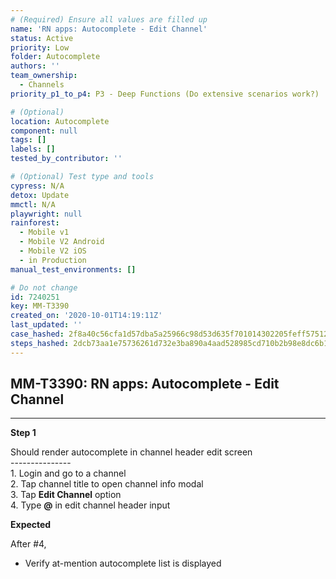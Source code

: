 ```yaml
---
# (Required) Ensure all values are filled up
name: 'RN apps: Autocomplete - Edit Channel'
status: Active
priority: Low
folder: Autocomplete
authors: ''
team_ownership:
  - Channels
priority_p1_to_p4: P3 - Deep Functions (Do extensive scenarios work?)

# (Optional)
location: Autocomplete
component: null
tags: []
labels: []
tested_by_contributor: ''

# (Optional) Test type and tools
cypress: N/A
detox: Update
mmctl: N/A
playwright: null
rainforest:
  - Mobile v1
  - Mobile V2 Android
  - Mobile V2 iOS
  - in Production
manual_test_environments: []

# Do not change
id: 7240251
key: MM-T3390
created_on: '2020-10-01T14:19:11Z'
last_updated: ''
case_hashed: 2f8a40c56cfa1d57dba5a25966c98d53d635f701014302205feff57512493040d907f34e657c8a05fc103153abe50142
steps_hashed: 2dcb73aa1e75736261d732e3ba890a4aad528985cd710b2b98e8dc6b189a126db415f0eeee383f6a015928a643732ff0
---
```


<!-- (Auto-generated) Based on frontmatter's "key" and "name" -->

## MM-T3390: RN apps: Autocomplete - Edit Channel

---

**Step 1**

Should render autocomplete in channel header edit screen\
\---------------\
1\. Login and go to a channel\
2\. Tap channel title to open channel info modal\
3\. Tap **Edit Channel** option\
4\. Type **@** in edit channel header input

**Expected**

After #4,

- Verify at-mention autocomplete list is displayed
